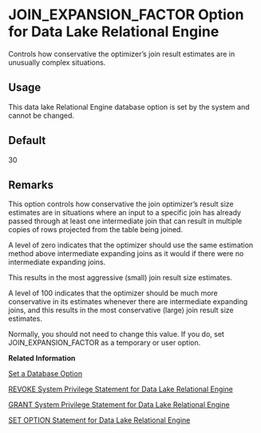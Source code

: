 <!-- loioa63b556984f21015b722b43d1bfa98ce -->

# JOIN\_EXPANSION\_FACTOR Option for Data Lake Relational Engine

Controls how conservative the optimizer’s join result estimates are in unusually complex situations.



<a name="loioa63b556984f21015b722b43d1bfa98ce__section_rv2_mvs_swb"/>

## Usage

This data lake Relational Engine database option is set by the system and cannot be changed.



<a name="loioa63b556984f21015b722b43d1bfa98ce__iq_refso_660"/>

## Default

30



<a name="loioa63b556984f21015b722b43d1bfa98ce__iq_refso_662"/>

## Remarks

This option controls how conservative the join optimizer’s result size estimates are in situations where an input to a specific join has already passed through at least one intermediate join that can result in multiple copies of rows projected from the table being joined.

A level of zero indicates that the optimizer should use the same estimation method above intermediate expanding joins as it would if there were no intermediate expanding joins.

This results in the most aggressive \(small\) join result size estimates.

A level of 100 indicates that the optimizer should be much more conservative in its estimates whenever there are intermediate expanding joins, and this results in the most conservative \(large\) join result size estimates.

Normally, you should not need to change this value. If you do, set JOIN\_EXPANSION\_FACTOR as a temporary or user option.

**Related Information**  


[Set a Database Option](set-a-database-option-0dcb893.md "You set options with the SET OPTION statement.")

[REVOKE System Privilege Statement for Data Lake Relational Engine](../080-sql-statements/revoke-system-privilege-statement-for-data-lake-relational-engine-a3eadda.md "Removes specific system privileges from specific users and the right to administer the privilege.")

[GRANT System Privilege Statement for Data Lake Relational Engine](../080-sql-statements/grant-system-privilege-statement-for-data-lake-relational-engine-a3dfcb0.md "Grants specific system privileges to users or roles, with or without administrative rights.")

[SET OPTION Statement for Data Lake Relational Engine](../080-sql-statements/set-option-statement-for-data-lake-relational-engine-a625da7.md "Changes options that affect the behavior of the database and its compatibility with Transact-SQL. Setting the value of an option can change the behavior for all users or an individual user, in either a temporary or permanent scope.")

